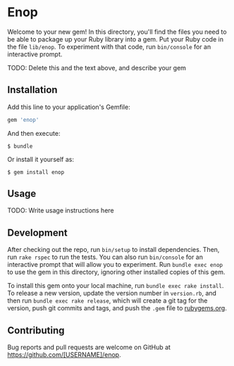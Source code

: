 # Enop

Welcome to your new gem! In this directory, you'll find the files you need to be able to package up your Ruby library into a gem. Put your Ruby code in the file `lib/enop`. To experiment with that code, run `bin/console` for an interactive prompt.

TODO: Delete this and the text above, and describe your gem

## Installation

Add this line to your application's Gemfile:

```ruby
gem 'enop'
```

And then execute:

    $ bundle

Or install it yourself as:

    $ gem install enop

## Usage

TODO: Write usage instructions here

## Development

After checking out the repo, run `bin/setup` to install dependencies. Then, run `rake rspec` to run the tests. You can also run `bin/console` for an interactive prompt that will allow you to experiment. Run `bundle exec enop` to use the gem in this directory, ignoring other installed copies of this gem.

To install this gem onto your local machine, run `bundle exec rake install`. To release a new version, update the version number in `version.rb`, and then run `bundle exec rake release`, which will create a git tag for the version, push git commits and tags, and push the `.gem` file to [rubygems.org](https://rubygems.org).

## Contributing

Bug reports and pull requests are welcome on GitHub at https://github.com/[USERNAME]/enop.

